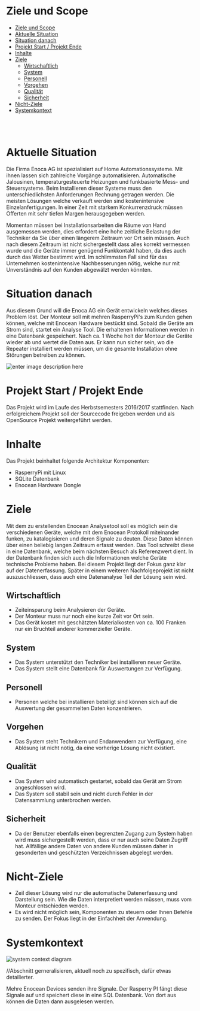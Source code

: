 # Ziele und Scope

<!-- toc orderedList:0 -->

- [Ziele und Scope](#ziele-und-scope)
- [Aktuelle Situation](#aktuelle-situation)
- [Situation danach](#situation-danach)
- [Projekt Start / Projekt Ende](#projekt-start-projekt-ende)
- [Inhalte](#inhalte)
- [Ziele](#ziele)
	- [Wirtschaftlich](#wirtschaftlich)
	- [System](#system)
	- [Personell](#personell)
	- [Vorgehen](#vorgehen)
	- [Qualität](#qualität)
	- [Sicherheit](#sicherheit)
- [Nicht-Ziele](#nicht-ziele)
- [Systemkontext](#systemkontext)

<!-- tocstop --><br><br>

# Aktuelle Situation

Die Firma Enoca AG ist spezialisiert auf Home Automationssysteme. Mit ihnen lassen sich zahlreiche Vorgänge automatisieren. Automatische Jalousinen, temperaturgesteuerte Heizungen und funkbasierte Mess- und Steuersysteme. Beim Installieren dieser Systeme muss den unterschiedlichsten Anforderungen Rechnung getragen werden. Die meisten Lösungen welche verkauft werden sind kostenintensive Einzelanfertigungen. In einer Zeit mit starkem Konkurrenzdruck müssen Offerten mit sehr tiefen Margen herausgegeben werden.

Momentan müssen bei Installationsarbeiten die Räume von Hand ausgemessen werden, dies erfordert eine hohe zeitliche Belastung der Techniker da Sie über einen längerem Zeitraum vor Ort sein müssen. Auch nach diesem Zeitraum ist nicht sichergestellt dass alles korrekt vermessen wurde und die Geräte immer genügend Funkkontakt haben, da dies auch durch das Wetter bestimmt wird. Im schlimmsten Fall sind für das Unternehmen kostenintensive Nachbesserungen nötig, welche nur mit Unverständnis auf den Kunden abgewälzt werden könnten.

# Situation danach

Aus diesem Grund will die Enoca AG ein Gerät entwickeln welches dieses Problem löst. Der Monteur soll mit mehren RasperryPi's zum Kunden gehen können, welche mit Enocean Hardware bestückt sind. Sobald die Geräte am Strom sind, startet ein Analyse Tool. Die erhaltenen Informationen werden in eine Datenbank gespeichert. Nach ca. 1 Woche holt der Monteur die Geräte wieder ab und wertet die Daten aus. Er kann nun sicher sein, wo die Repeater installiert werden müssen, um die gesamte Installation ohne Störungen betreiben zu können.

![enter image description here](http://www.plantuml.com/plantuml/img/JOwn3i8m34HtVqL66Fe36QfqO6H2PG_42L5R8oNsKl7no6ahsCxtxavsI46M6S1LzeLLsh5YiM2lRs8KLHSAar102w3CTDsdDuVvP-qDE6AzEOrBmeTGCcqUwVn3D_QSA-V9U8b5eaBO9rfWaBXYVhv8-tSiQTQhnTpszXS0)

# Projekt Start / Projekt Ende

Das Projekt wird im Laufe des Herbstsemesters 2016/2017 stattfinden. Nach erfolgreichem Projekt soll der Sourcecode freigeben werden und als OpenSource Projekt weitergeführt werden.

# Inhalte

Das Projekt beinhaltet folgende Architektur Komponenten:

- RasperryPi mit Linux
- SQLite Datenbank
- Enocean Hardware Dongle

# Ziele

Mit dem zu erstellenden Enocean Analysetool soll es möglich sein die verschiedenen Geräte, welche mit dem Enocean Protokoll miteinander funken, zu katalogisieren und deren Signale zu deuten. Diese Daten können über einen beliebig langen Zeitraum erfasst werden. Das Tool schreibt diese in eine Datenbank, welche beim nächsten Besuch als Referenzwert dient. In der Datenbank finden sich auch die Informationen welche Geräte technische Probleme haben. Bei diesem Projekt liegt der Fokus ganz klar auf der Datenerfassung. Später in einem weiteren Nachfolgeprojekt ist nicht auszuschliessen, dass auch eine Datenanalyse Teil der Lösung sein wird.

## Wirtschaftlich

- Zeiteinsparung beim Analysieren der Geräte.
- Der Monteur muss nur noch eine kurze Zeit vor Ort sein.
- Das Gerät kostet mit geschätzten Materialkosten von ca. 100 Franken nur ein Bruchteil anderer kommerzieller Geräte.

## System

- Das System unterstützt den Techniker bei installieren neuer Geräte.
- Das System stellt eine Datenbank für Auswertungen zur Verfügung.

## Personell

- Personen welche bei installieren beteiligt sind können sich auf die Auswertung der gesammelten Daten konzentrieren.

## Vorgehen

- Das System steht Technikern und Endanwendern zur Verfügung, eine Ablösung ist nicht nötig, da eine vorherige Lösung nicht existiert.

## Qualität

- Das System wird automatisch gestartet, sobald das Gerät am Strom angeschlossen wird.
- Das System soll stabil sein und nicht durch Fehler in der Datensammlung unterbrochen werden.

## Sicherheit

- Da der Benutzer ebenfalls einen begrenzten Zugang zum System haben wird muss sichergestellt werden, dass er nur auch seine Daten Zugriff hat. Allfällige andere Daten von andere Kunden müssen daher in gesonderten und geschützten Verzeichnissen abgelegt werden.

# Nicht-Ziele

- Zeil dieser Lösung wird nur die automatische Datenerfassung und Darstellung sein. Wie die Daten interpretiert werden müssen, muss vom Monteur entschieden werden.
- Es wird nicht möglich sein, Komponenten zu steuern oder Ihnen Befehle zu senden. Der Fokus liegt in der Einfachheit der Anwendung.

# Systemkontext

![system context diagram](http://www.plantuml.com/plantuml/png/oyjFILLG2YZApqfDBb5IgEPIKCW32O4O2WhHGOd51Qb5HPKA0PwnO95QBYumdP9OafYKM0pK6noOarcI2j4AqfEMdvEIMgIWv9gNdvoQcASGafgJcbwKc5kCK08qs0Me7s8YI0_GL0W5P4J3DBgabcKcfoeOnYhewjgXEGLTaH4nYeonAG9QYEn9Y5rWrm40)

//Abschnitt gerneralisieren, aktuell noch zu spezifisch, dafür etwas detailierter.

Mehre Enocean Devices senden ihre Signale. Der Rasperry PI fängt diese Signale auf und speichert diese in eine SQL Datenbank. Von dort aus können die Daten dann ausgelesen werden.
